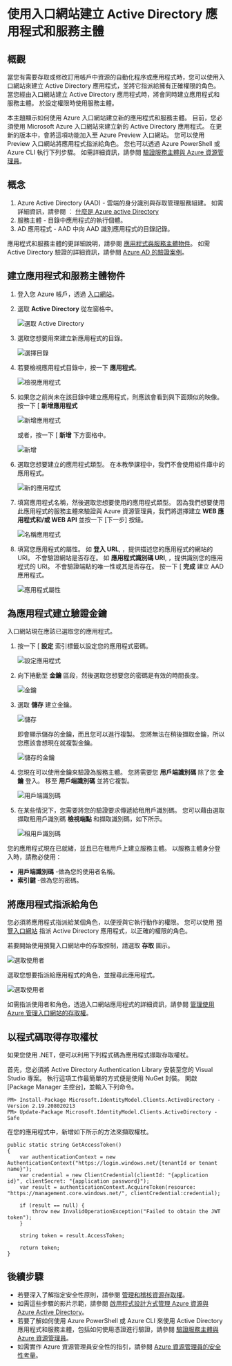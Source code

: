 <properties
   pageTitle="在入口網站中建立 AD 應用程式和服務主體 | Microsoft Azure"
   description="描述如何建立可以與 Azure 資源管理員中的角色型存取控制搭配使用來管理資源存取權的新 Active Directory 應用程式和服務主體。"
   services="azure-resource-manager"
   documentationCenter="na"
   authors="tfitzmac"
   manager="wpickett"
   editor=""/>

<tags
   ms.service="azure-resource-manager"
   ms.devlang="na"
   ms.topic="article"
   ms.tgt_pltfrm="na"
   ms.workload="na"
   ms.date="12/01/2015"
   ms.author="tomfitz"/>

# 使用入口網站建立 Active Directory 應用程式和服務主體

## 概觀
當您有需要存取或修改訂用帳戶中資源的自動化程序或應用程式時，您可以使用入口網站來建立 Active Directory 應用程式，並將它指派給擁有正確權限的角色。 當您經由入口網站建立 Active Directory 應用程式時，將會同時建立應用程式和服務主體。 於設定權限時使用服務主體。

本主題顯示如何使用 Azure 入口網站建立新的應用程式和服務主體。 目前，您必須使用 Microsoft Azure 入口網站來建立新的 Active Directory 應用程式。 在更新的版本中，會將這項功能加入至 Azure Preview 入口網站。 您可以使用 Preview 入口網站將應用程式指派給角色。 您也可以透過 Azure PowerShell 或 Azure CLI 執行下列步驟。 如需詳細資訊，請參閱 [驗證服務主體與 Azure 資源管理員](resource-group-authenticate-service-principal.md)。

## 概念
1. Azure Active Directory (AAD) - 雲端的身分識別與存取管理服務組建。 如需詳細資訊，請參閱 ︰ [什麼是 Azure active Directory](active-directory/active-directory-whatis.md)
2. 服務主體 - 目錄中應用程式的執行個體。
3. AD 應用程式 - AAD 中向 AAD 識別應用程式的目錄記錄。 

應用程式和服務主體的更詳細說明，請參閱 [應用程式與服務主體物件](active-directory/active-directory-application-objects.md)。 
如需 Active Directory 驗證的詳細資訊，請參閱 [Azure AD 的驗證案例](active-directory/active-directory-authentication-scenarios.md)。


## 建立應用程式和服務主體物件

1. 登入您 Azure 帳戶，透過 [入口網站](https://manage.windowsazure.com/)。

2. 選取 **Active Directory** 從左窗格中。

     ![選取 Active Directory][1]

3. 選取您想要用來建立新應用程式的目錄。

     ![選擇目錄][2]

3. 若要檢視應用程式目錄中，按一下 **應用程式**。

     ![檢視應用程式][11]

4. 如果您之前尚未在該目錄中建立應用程式，則應該會看到與下面類似的映像。 按一下 [ **新增應用程式**

     ![新增應用程式][6]

     或者，按一下 [ **新增** 下方窗格中。

     ![新增][12]

5. 選取您想要建立的應用程式類型。 在本教學課程中，我們不會使用組件庫中的應用程式。

     ![新的應用程式][10]

6. 填寫應用程式名稱，然後選取您想要使用的應用程式類型。 因為我們想要使用此應用程式的服務主體來驗證與 Azure 資源管理員，我們將選擇建立 **WEB 應用程式和/或 WEB API** 並按一下 [下一步] 按鈕。

     ![名稱應用程式][9]

7. 填寫您應用程式的屬性。 如 **登入 URL**, ，提供描述您的應用程式的網站的 URI。 不會驗證網站是否存在。 
如 **應用程式識別碼 URI**, ，提供識別您的應用程式的 URI。 不會驗證端點的唯一性或其是否存在。 按一下 [ **完成** 建立 AAD 應用程式。

     ![應用程式屬性][4]

## 為應用程式建立驗證金鑰
入口網站現在應該已選取您的應用程式。

1. 按一下 [ **設定** 索引標籤以設定您的應用程式密碼。

     ![設定應用程式][3]

2. 向下捲動至 **金鑰** 區段，然後選取您想要您的密碼是有效的時間長度。

     ![金鑰][7]

3. 選取 **儲存** 建立金鑰。

     ![儲存][13]

     即會顯示儲存的金鑰，而且您可以進行複製。 您將無法在稍後擷取金鑰，所以您應該會想現在就複製金鑰。

     ![儲存的金鑰][8]

4. 您現在可以使用金鑰來驗證為服務主體。 您將需要您 **用戶端識別碼** 除了您 **金鑰** 登入。 移至 **用戶端識別碼** 並將它複製。
  
     ![用戶端識別碼][5]

5. 在某些情況下，您需要將您的驗證要求傳遞給租用戶識別碼。 您可以藉由選取擷取租用戶識別碼 **檢視端點** 和擷取識別碼，如下所示。

     ![租用戶識別碼](./media/resource-group-create-service-principal-portal/save-tenant.png)

您的應用程式現在已就緒，並且已在租用戶上建立服務主體。 以服務主體身分登入時，請務必使用：

* **用戶端識別碼** -做為您的使用者名稱。
* **索引鍵** -做為您的密碼。

## 將應用程式指派給角色

您必須將應用程式指派給某個角色，以便授與它執行動作的權限。 您可以使用 [預覽入口網站](https://portal.azure.com) 指派 Active Directory 應用程式，以正確的權限的角色。

若要開始使用預覽入口網站中的存取控制，請選取 **存取** 圖示。

![選取使用者](./media/resource-group-create-service-principal-portal/select-users.png)

選取您想要指派給應用程式的角色，並搜尋此應用程式。

![選取使用者](./media/resource-group-create-service-principal-portal/assign-to-role.png)

如需指派使用者和角色，透過入口網站應用程式的詳細資訊，請參閱 [管理使用 Azure 管理入口網站的存取權](../role-based-access-control-configure/#manage-access-using-the-azure-management-portal)。

## 以程式碼取得存取權杖

如果您使用 .NET，便可以利用下列程式碼為應用程式擷取存取權杖。

首先，您必須將 Active Directory Authentication Library 安裝至您的 Visual Studio 專案。 執行這項工作最簡單的方式便是使用 NuGet 封裝。 開啟 [Package Manager 主控台]，並輸入下列命令。

    PM> Install-Package Microsoft.IdentityModel.Clients.ActiveDirectory -Version 2.19.208020213
    PM> Update-Package Microsoft.IdentityModel.Clients.ActiveDirectory -Safe

在您的應用程式中，新增如下所示的方法來擷取權杖。

    public static string GetAccessToken()
    {
        var authenticationContext = new AuthenticationContext("https://login.windows.net/{tenantId or tenant name}");  
        var credential = new ClientCredential(clientId: "{application id}", clientSecret: "{application password}");
        var result = authenticationContext.AcquireToken(resource: "https://management.core.windows.net/", clientCredential:credential);

        if (result == null) {
            throw new InvalidOperationException("Failed to obtain the JWT token");
        }

        string token = result.AccessToken;

        return token;
    }

## 後續步驟

- 若要深入了解指定安全性原則，請參閱 [管理和稽核資源存取權](resource-group-rbac.md)。  
- 如需這些步驟的影片示範，請參閱 [啟用程式設計方式管理 Azure 資源與 Azure Active Directory](https://channel9.msdn.com/Series/Azure-Active-Directory-Videos-Demos/Enabling-Programmatic-Management-of-an-Azure-Resource-with-Azure-Active-Directory)。
- 若要了解如何使用 Azure PowerShell 或 Azure CLI 來使用 Active Directory 應用程式和服務主體，包括如何使用憑證進行驗證，請參閱 [驗證服務主體與 Azure 資源管理員](./resource-group-authenticate-service-principal.md)。
- 如需實作 Azure 資源管理員安全性的指引，請參閱 [Azure 資源管理員的安全性考量](best-practices-resource-manager-security.md)。


<!-- Images. -->
[1]: ./media/resource-group-create-service-principal-portal/active-directory.png
[2]: ./media/resource-group-create-service-principal-portal/active-directory-details.png
[3]: ./media/resource-group-create-service-principal-portal/application-configure.png
[4]: ./media/resource-group-create-service-principal-portal/app-properties.png
[5]: ./media/resource-group-create-service-principal-portal/client-id.png
[6]: ./media/resource-group-create-service-principal-portal/create-application.png
[7]: ./media/resource-group-create-service-principal-portal/create-key.png
[8]: ./media/resource-group-create-service-principal-portal/save-key.png
[9]: ./media/resource-group-create-service-principal-portal/tell-us-about-your-application.png
[10]: ./media/resource-group-create-service-principal-portal/what-do-you-want-to-do.png
[11]: ./media/resource-group-create-service-principal-portal/view-applications.png
[12]: ./media/resource-group-create-service-principal-portal/add-icon.png
[13]: ./media/resource-group-create-service-principal-portal/save-icon.png



